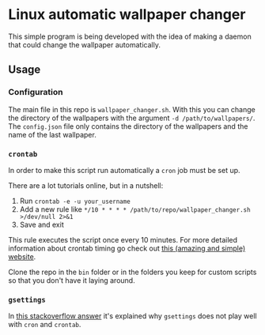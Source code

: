 # Linux automatic wallpaper changer
This simple program is being developed with the idea of making a daemon that could change the wallpaper automatically.

## Usage

### Configuration

The main file in this repo is `wallpaper_changer.sh`. With this you can change the directory of the wallpapers with the argument `-d /path/to/wallpapers/`.
The `config.json` file only contains the directory of the wallpapers and the name of the last wallpaper.

### `crontab`

In order to make this script run automatically a `cron` job must be set up.

There are a lot tutorials online, but in a nutshell:

1. Run `crontab -e -u your_username`
2. Add a new rule like `*/10 * * * * /path/to/repo/wallpaper_changer.sh >/dev/null 2>&1`
3. Save and exit

This rule executes the script once every 10 minutes.
For more detailed information about crontab timing go check out [this (amazing and simple) website](https://crontab.guru/).

Clone the repo in the `bin` folder or in the folders you keep for custom scripts so that you don't have it laying around.

### `gsettings`

In [this stackoverflow answer](https://askubuntu.com/questions/140305/cron-not-able-to-succesfully-change-background) it's explained why `gsettings` does not play well with `cron` and `crontab`.
